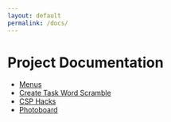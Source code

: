 ```yaml
--- 
layout: default
permalink: /docs/
---
```


# Project Documentation  

- [Menus](menu)
- [Create Task Word Scramble](wordscramble)
- [CSP Hacks](csphacks)
- [Photoboard](photoboard)
